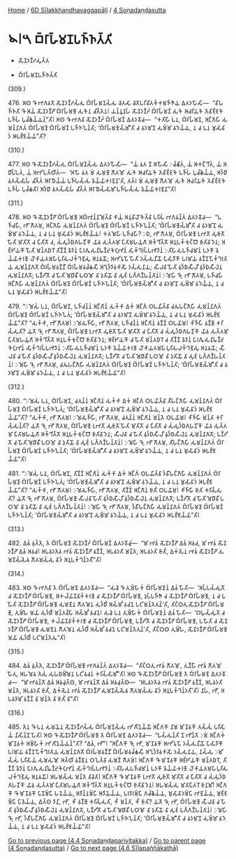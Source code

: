 
[Home](/) / [6D Sīlakkhandhavaggapāḷi](...md) / [4 Soṇadaṇḍasutta](../6D/4.md)

# 𑁪𑁇𑁫 𑀩𑁆𑀭𑀸𑀳𑁆𑀫𑀡𑀧𑀜𑁆𑀜𑀢𑁆𑀢𑀺

* 𑀲𑁄𑀡𑀤𑀡𑁆𑀟𑀲𑀼𑀢𑁆𑀢

* 𑀩𑁆𑀭𑀸𑀳𑁆𑀫𑀡𑀧𑀜𑁆𑀜𑀢𑁆𑀢𑀺

(309.)

476\. 𑀅𑀣 𑀔𑁄 𑀪𑀕𑀯𑀢𑁄 𑀲𑁄𑀡𑀤𑀡𑁆𑀟𑀲𑁆𑀲 𑀩𑁆𑀭𑀸𑀳𑁆𑀫𑀡𑀲𑁆𑀲 𑀘𑁂𑀢𑀲𑀸 𑀘𑁂𑀢𑁄𑀧𑀭𑀺𑀯𑀺𑀢𑀓𑁆𑀓𑀫𑀜𑁆𑀜𑀸𑀬 𑀏𑀢𑀤𑀳𑁄𑀲𑀺—  “𑀯𑀺𑀳𑀜𑁆𑀜𑀢𑀺 𑀔𑁄 𑀅𑀬𑀁 𑀲𑁄𑀡𑀤𑀡𑁆𑀟𑁄 𑀩𑁆𑀭𑀸𑀳𑁆𑀫𑀡𑁄 𑀲𑀓𑁂𑀦 𑀘𑀺𑀢𑁆𑀢𑁂𑀦𑁇 𑀬𑀦𑁆𑀦𑀽𑀦𑀸𑀳𑀁 𑀲𑁄𑀡𑀤𑀡𑁆𑀟𑀁 𑀩𑁆𑀭𑀸𑀳𑁆𑀫𑀡𑀁 𑀲𑀓𑁂 𑀆𑀘𑀭𑀺𑀬𑀓𑁂 𑀢𑁂𑀯𑀺𑀚𑁆𑀚𑀓𑁂 𑀧𑀜𑁆𑀳𑀁 𑀧𑀼𑀘𑁆𑀙𑁂𑀬𑁆𑀬𑀦𑁆”𑀢𑀺𑁇 𑀅𑀣 𑀔𑁄 𑀪𑀕𑀯𑀸 𑀲𑁄𑀡𑀤𑀡𑁆𑀟𑀁 𑀩𑁆𑀭𑀸𑀳𑁆𑀫𑀡𑀁 𑀏𑀢𑀤𑀯𑁄𑀘—  “𑀓𑀢𑀺𑀳𑀺 𑀧𑀦, 𑀩𑁆𑀭𑀸𑀳𑁆𑀫𑀡, 𑀅𑀗𑁆𑀕𑁂𑀳𑀺 𑀲𑀫𑀦𑁆𑀦𑀸𑀕𑀢𑀁 𑀩𑁆𑀭𑀸𑀳𑁆𑀫𑀡𑀸 𑀩𑁆𑀭𑀸𑀳𑁆𑀫𑀡𑀁 𑀧𑀜𑁆𑀜𑀧𑁂𑀦𑁆𑀢𑀺; ‘𑀩𑁆𑀭𑀸𑀳𑁆𑀫𑀡𑁄𑀲𑁆𑀫𑀻’𑀢𑀺 𑀘 𑀯𑀤𑀫𑀸𑀦𑁄 𑀲𑀫𑁆𑀫𑀸 𑀯𑀤𑁂𑀬𑁆𑀬, 𑀦 𑀘 𑀧𑀦 𑀫𑀼𑀲𑀸𑀯𑀸𑀤𑀁 𑀆𑀧𑀚𑁆𑀚𑁂𑀬𑁆𑀬𑀸”𑀢𑀺?

(310.)

477\. 𑀅𑀣 𑀔𑁄 𑀲𑁄𑀡𑀤𑀡𑁆𑀟𑀲𑁆𑀲 𑀩𑁆𑀭𑀸𑀳𑁆𑀫𑀡𑀲𑁆𑀲 𑀏𑀢𑀤𑀳𑁄𑀲𑀺—  “𑀬𑀁 𑀯𑀢 𑀦𑁄 𑀅𑀳𑁄𑀲𑀺 𑀇𑀘𑁆𑀙𑀺𑀢𑀁, 𑀬𑀁 𑀆𑀓𑀗𑁆𑀔𑀺𑀢𑀁, 𑀬𑀁 𑀅𑀥𑀺𑀧𑁆𑀧𑁂𑀢𑀁, 𑀬𑀁 𑀅𑀪𑀺𑀧𑀢𑁆𑀣𑀺𑀢𑀁—  ‘𑀅𑀳𑁄 𑀯𑀢 𑀫𑀁 𑀲𑀫𑀡𑁄 𑀕𑁄𑀢𑀫𑁄 𑀲𑀓𑁂 𑀆𑀘𑀭𑀺𑀬𑀓𑁂 𑀢𑁂𑀯𑀺𑀚𑁆𑀚𑀓𑁂 𑀧𑀜𑁆𑀳𑀁 𑀧𑀼𑀘𑁆𑀙𑁂𑀬𑁆𑀬, 𑀅𑀤𑁆𑀥𑀸 𑀯𑀢𑀲𑁆𑀲𑀸𑀳𑀁 𑀘𑀺𑀢𑁆𑀢𑀁 𑀆𑀭𑀸𑀥𑁂𑀬𑁆𑀬𑀁 𑀧𑀜𑁆𑀳𑀲𑁆𑀲 𑀯𑁂𑀬𑁆𑀬𑀸𑀓𑀭𑀡𑁂𑀦𑀸’𑀢𑀺, 𑀢𑀢𑁆𑀭 𑀫𑀁 𑀲𑀫𑀡𑁄 𑀕𑁄𑀢𑀫𑁄 𑀲𑀓𑁂 𑀆𑀘𑀭𑀺𑀬𑀓𑁂 𑀢𑁂𑀯𑀺𑀚𑁆𑀚𑀓𑁂 𑀧𑀜𑁆𑀳𑀁 𑀧𑀼𑀘𑁆𑀙𑀢𑀺𑁇 𑀅𑀤𑁆𑀥𑀸 𑀯𑀢𑀲𑁆𑀲𑀸𑀳𑀁 𑀘𑀺𑀢𑁆𑀢𑀁 𑀆𑀭𑀸𑀥𑁂𑀲𑁆𑀲𑀸𑀫𑀺 𑀧𑀜𑁆𑀳𑀲𑁆𑀲 𑀯𑁂𑀬𑁆𑀬𑀸𑀓𑀭𑀡𑁂𑀦𑀸”𑀢𑀺𑁇

(311.)

478\. 𑀅𑀣 𑀔𑁄 𑀲𑁄𑀡𑀤𑀡𑁆𑀟𑁄 𑀩𑁆𑀭𑀸𑀳𑁆𑀫𑀡𑁄 𑀅𑀩𑁆𑀪𑀼𑀦𑁆𑀦𑀸𑀫𑁂𑀢𑁆𑀯𑀸 𑀓𑀸𑀬𑀁 𑀅𑀦𑀼𑀯𑀺𑀮𑁄𑀓𑁂𑀢𑁆𑀯𑀸 𑀧𑀭𑀺𑀲𑀁 𑀪𑀕𑀯𑀦𑁆𑀢𑀁 𑀏𑀢𑀤𑀯𑁄𑀘—  “𑀧𑀜𑁆𑀘𑀳𑀺, 𑀪𑁄 𑀕𑁄𑀢𑀫, 𑀅𑀗𑁆𑀕𑁂𑀳𑀺 𑀲𑀫𑀦𑁆𑀦𑀸𑀕𑀢𑀁 𑀩𑁆𑀭𑀸𑀳𑁆𑀫𑀡𑀸 𑀩𑁆𑀭𑀸𑀳𑁆𑀫𑀡𑀁 𑀧𑀜𑁆𑀜𑀧𑁂𑀦𑁆𑀢𑀺; ‘𑀩𑁆𑀭𑀸𑀳𑁆𑀫𑀡𑁄𑀲𑁆𑀫𑀻’𑀢𑀺 𑀘 𑀯𑀤𑀫𑀸𑀦𑁄 𑀲𑀫𑁆𑀫𑀸 𑀯𑀤𑁂𑀬𑁆𑀬, 𑀦 𑀘 𑀧𑀦 𑀫𑀼𑀲𑀸𑀯𑀸𑀤𑀁 𑀆𑀧𑀚𑁆𑀚𑁂𑀬𑁆𑀬𑁇 𑀓𑀢𑀫𑁂𑀳𑀺 𑀧𑀜𑁆𑀘𑀳𑀺? 𑀇𑀥, 𑀪𑁄 𑀕𑁄𑀢𑀫, 𑀩𑁆𑀭𑀸𑀳𑁆𑀫𑀡𑁄 𑀉𑀪𑀢𑁄 𑀲𑀼𑀚𑀸𑀢𑁄 𑀳𑁄𑀢𑀺 𑀫𑀸𑀢𑀺𑀢𑁄 𑀘 𑀧𑀺𑀢𑀺𑀢𑁄 𑀘, 𑀲𑀁𑀲𑀼𑀤𑁆𑀥𑀕𑀳𑀡𑀺𑀓𑁄 𑀬𑀸𑀯 𑀲𑀢𑁆𑀢𑀫𑀸 𑀧𑀺𑀢𑀸𑀫𑀳𑀬𑀼𑀕𑀸 𑀅𑀓𑁆𑀔𑀺𑀢𑁆𑀢𑁄 𑀅𑀦𑀼𑀧𑀓𑁆𑀓𑀼𑀝𑁆𑀞𑁄 𑀚𑀸𑀢𑀺𑀯𑀸𑀤𑁂𑀦; 𑀅𑀚𑁆𑀛𑀸𑀬𑀓𑁄 𑀳𑁄𑀢𑀺 𑀫𑀦𑁆𑀢𑀥𑀭𑁄 𑀢𑀺𑀡𑁆𑀡𑀁 𑀯𑁂𑀤𑀸𑀦𑀁 𑀧𑀸𑀭𑀕𑀽 𑀲𑀦𑀺𑀖𑀡𑁆𑀟𑀼𑀓𑁂𑀝𑀼𑀪𑀸𑀦𑀁 𑀲𑀸𑀓𑁆𑀔𑀭𑀧𑁆𑀧𑀪𑁂𑀤𑀸𑀦𑀁 𑀇𑀢𑀺𑀳𑀸𑀲𑀧𑀜𑁆𑀘𑀫𑀸𑀦𑀁 𑀧𑀤𑀓𑁄 𑀯𑁂𑀬𑁆𑀬𑀸𑀓𑀭𑀡𑁄 𑀮𑁄𑀓𑀸𑀬𑀢𑀫𑀳𑀸𑀧𑀼𑀭𑀺𑀲𑀮𑀓𑁆𑀔𑀡𑁂𑀲𑀼 𑀅𑀦𑀯𑀬𑁄; 𑀅𑀪𑀺𑀭𑀽𑀧𑁄 𑀳𑁄𑀢𑀺 𑀤𑀲𑁆𑀲𑀦𑀻𑀬𑁄 𑀧𑀸𑀲𑀸𑀤𑀺𑀓𑁄 𑀧𑀭𑀫𑀸𑀬 𑀯𑀡𑁆𑀡𑀧𑁄𑀓𑁆𑀔𑀭𑀢𑀸𑀬 𑀲𑀫𑀦𑁆𑀦𑀸𑀕𑀢𑁄 𑀩𑁆𑀭𑀳𑁆𑀫𑀯𑀡𑁆𑀡𑀻 𑀩𑁆𑀭𑀳𑁆𑀫𑀯𑀘𑁆𑀙𑀲𑀻 𑀅𑀔𑀼𑀤𑁆𑀤𑀸𑀯𑀓𑀸𑀲𑁄 𑀤𑀲𑁆𑀲𑀦𑀸𑀬; 𑀲𑀻𑀮𑀯𑀸 𑀳𑁄𑀢𑀺 𑀯𑀼𑀤𑁆𑀥𑀲𑀻𑀮𑀻 𑀯𑀼𑀤𑁆𑀥𑀲𑀻𑀮𑁂𑀦 𑀲𑀫𑀦𑁆𑀦𑀸𑀕𑀢𑁄; 𑀧𑀡𑁆𑀟𑀺𑀢𑁄 𑀘 𑀳𑁄𑀢𑀺 𑀫𑁂𑀥𑀸𑀯𑀻 𑀧𑀞𑀫𑁄 𑀯𑀸 𑀤𑀼𑀢𑀺𑀬𑁄 𑀯𑀸 𑀲𑀼𑀚𑀁 𑀧𑀕𑁆𑀕𑀡𑁆𑀳𑀦𑁆𑀢𑀸𑀦𑀁𑁇 𑀇𑀫𑁂𑀳𑀺 𑀔𑁄, 𑀪𑁄 𑀕𑁄𑀢𑀫, 𑀧𑀜𑁆𑀘𑀳𑀺 𑀅𑀗𑁆𑀕𑁂𑀳𑀺 𑀲𑀫𑀦𑁆𑀦𑀸𑀕𑀢𑀁 𑀩𑁆𑀭𑀸𑀳𑁆𑀫𑀡𑀸 𑀩𑁆𑀭𑀸𑀳𑁆𑀫𑀡𑀁 𑀧𑀜𑁆𑀜𑀧𑁂𑀦𑁆𑀢𑀺; ‘𑀩𑁆𑀭𑀸𑀳𑁆𑀫𑀡𑁄𑀲𑁆𑀫𑀻’𑀢𑀺 𑀘 𑀯𑀤𑀫𑀸𑀦𑁄 𑀲𑀫𑁆𑀫𑀸 𑀯𑀤𑁂𑀬𑁆𑀬, 𑀦 𑀘 𑀧𑀦 𑀫𑀼𑀲𑀸𑀯𑀸𑀤𑀁 𑀆𑀧𑀚𑁆𑀚𑁂𑀬𑁆𑀬𑀸”𑀢𑀺𑁇

479\. “𑀇𑀫𑁂𑀲𑀁 𑀧𑀦, 𑀩𑁆𑀭𑀸𑀳𑁆𑀫𑀡, 𑀧𑀜𑁆𑀘𑀦𑁆𑀦𑀁 𑀅𑀗𑁆𑀕𑀸𑀦𑀁 𑀲𑀓𑁆𑀓𑀸 𑀏𑀓𑀁 𑀅𑀗𑁆𑀕𑀁 𑀞𑀧𑀬𑀺𑀢𑁆𑀯𑀸 𑀘𑀢𑀽𑀳𑀗𑁆𑀕𑁂𑀳𑀺 𑀲𑀫𑀦𑁆𑀦𑀸𑀕𑀢𑀁 𑀩𑁆𑀭𑀸𑀳𑁆𑀫𑀡𑀸 𑀩𑁆𑀭𑀸𑀳𑁆𑀫𑀡𑀁 𑀧𑀜𑁆𑀜𑀧𑁂𑀢𑀼𑀁; ‘𑀩𑁆𑀭𑀸𑀳𑁆𑀫𑀡𑁄𑀲𑁆𑀫𑀻’𑀢𑀺 𑀘 𑀯𑀤𑀫𑀸𑀦𑁄 𑀲𑀫𑁆𑀫𑀸 𑀯𑀤𑁂𑀬𑁆𑀬, 𑀦 𑀘 𑀧𑀦 𑀫𑀼𑀲𑀸𑀯𑀸𑀤𑀁 𑀆𑀧𑀚𑁆𑀚𑁂𑀬𑁆𑀬𑀸”𑀢𑀺? “𑀲𑀓𑁆𑀓𑀸, 𑀪𑁄 𑀕𑁄𑀢𑀫𑁇 𑀇𑀫𑁂𑀲𑀜𑁆𑀳𑀺, 𑀪𑁄 𑀕𑁄𑀢𑀫, 𑀧𑀜𑁆𑀘𑀦𑁆𑀦𑀁 𑀅𑀗𑁆𑀕𑀸𑀦𑀁 𑀯𑀡𑁆𑀡𑀁 𑀞𑀧𑀬𑀸𑀫𑁇 𑀓𑀺𑀜𑁆𑀳𑀺 𑀯𑀡𑁆𑀡𑁄 𑀓𑀭𑀺𑀲𑁆𑀲𑀢𑀺? 𑀬𑀢𑁄 𑀔𑁄, 𑀪𑁄 𑀕𑁄𑀢𑀫, 𑀩𑁆𑀭𑀸𑀳𑁆𑀫𑀡𑁄 𑀉𑀪𑀢𑁄 𑀲𑀼𑀚𑀸𑀢𑁄 𑀳𑁄𑀢𑀺 𑀫𑀸𑀢𑀺𑀢𑁄 𑀘 𑀧𑀺𑀢𑀺𑀢𑁄 𑀘 𑀲𑀁𑀲𑀼𑀤𑁆𑀥𑀕𑀳𑀡𑀺𑀓𑁄 𑀬𑀸𑀯 𑀲𑀢𑁆𑀢𑀫𑀸 𑀧𑀺𑀢𑀸𑀫𑀳𑀬𑀼𑀕𑀸 𑀅𑀓𑁆𑀔𑀺𑀢𑁆𑀢𑁄 𑀅𑀦𑀼𑀧𑀓𑁆𑀓𑀼𑀝𑁆𑀞𑁄 𑀚𑀸𑀢𑀺𑀯𑀸𑀤𑁂𑀦; 𑀅𑀚𑁆𑀛𑀸𑀬𑀓𑁄 𑀘 𑀳𑁄𑀢𑀺 𑀫𑀦𑁆𑀢𑀥𑀭𑁄 𑀘 𑀢𑀺𑀡𑁆𑀡𑀁 𑀯𑁂𑀤𑀸𑀦𑀁 𑀧𑀸𑀭𑀕𑀽 𑀲𑀦𑀺𑀖𑀡𑁆𑀟𑀼𑀓𑁂𑀝𑀼𑀪𑀸𑀦𑀁 𑀲𑀸𑀓𑁆𑀔𑀭𑀧𑁆𑀧𑀪𑁂𑀤𑀸𑀦𑀁 𑀇𑀢𑀺𑀳𑀸𑀲𑀧𑀜𑁆𑀘𑀫𑀸𑀦𑀁 𑀧𑀤𑀓𑁄 𑀯𑁂𑀬𑁆𑀬𑀸𑀓𑀭𑀡𑁄 𑀮𑁄𑀓𑀸𑀬𑀢𑀫𑀳𑀸𑀧𑀼𑀭𑀺𑀲𑀮𑀓𑁆𑀔𑀡𑁂𑀲𑀼 𑀅𑀦𑀯𑀬𑁄; 𑀲𑀻𑀮𑀯𑀸 𑀘 𑀳𑁄𑀢𑀺 𑀯𑀼𑀤𑁆𑀥𑀲𑀻𑀮𑀻 𑀯𑀼𑀤𑁆𑀥𑀲𑀻𑀮𑁂𑀦 𑀲𑀫𑀦𑁆𑀦𑀸𑀕𑀢𑁄; 𑀧𑀡𑁆𑀟𑀺𑀢𑁄 𑀘 𑀳𑁄𑀢𑀺 𑀫𑁂𑀥𑀸𑀯𑀻 𑀧𑀞𑀫𑁄 𑀯𑀸 𑀤𑀼𑀢𑀺𑀬𑁄 𑀯𑀸 𑀲𑀼𑀚𑀁 𑀧𑀕𑁆𑀕𑀡𑁆𑀳𑀦𑁆𑀢𑀸𑀦𑀁𑁇 𑀇𑀫𑁂𑀳𑀺 𑀔𑁄, 𑀪𑁄 𑀕𑁄𑀢𑀫, 𑀘𑀢𑀽𑀳𑀗𑁆𑀕𑁂𑀳𑀺 𑀲𑀫𑀦𑁆𑀦𑀸𑀕𑀢𑀁 𑀩𑁆𑀭𑀸𑀳𑁆𑀫𑀡𑀸 𑀩𑁆𑀭𑀸𑀳𑁆𑀫𑀡𑀁 𑀧𑀜𑁆𑀜𑀧𑁂𑀦𑁆𑀢𑀺; ‘𑀩𑁆𑀭𑀸𑀳𑁆𑀫𑀡𑁄𑀲𑁆𑀫𑀻’𑀢𑀺 𑀘 𑀯𑀤𑀫𑀸𑀦𑁄 𑀲𑀫𑁆𑀫𑀸 𑀯𑀤𑁂𑀬𑁆𑀬, 𑀦 𑀘 𑀧𑀦 𑀫𑀼𑀲𑀸𑀯𑀸𑀤𑀁 𑀆𑀧𑀚𑁆𑀚𑁂𑀬𑁆𑀬𑀸”𑀢𑀺𑁇

(312.)

480\. “𑀇𑀫𑁂𑀲𑀁 𑀧𑀦, 𑀩𑁆𑀭𑀸𑀳𑁆𑀫𑀡, 𑀘𑀢𑀼𑀦𑁆𑀦𑀁 𑀅𑀗𑁆𑀕𑀸𑀦𑀁 𑀲𑀓𑁆𑀓𑀸 𑀏𑀓𑀁 𑀅𑀗𑁆𑀕𑀁 𑀞𑀧𑀬𑀺𑀢𑁆𑀯𑀸 𑀢𑀻𑀳𑀗𑁆𑀕𑁂𑀳𑀺 𑀲𑀫𑀦𑁆𑀦𑀸𑀕𑀢𑀁 𑀩𑁆𑀭𑀸𑀳𑁆𑀫𑀡𑀸 𑀩𑁆𑀭𑀸𑀳𑁆𑀫𑀡𑀁 𑀧𑀜𑁆𑀜𑀧𑁂𑀢𑀼𑀁; ‘𑀩𑁆𑀭𑀸𑀳𑁆𑀫𑀡𑁄𑀲𑁆𑀫𑀻’𑀢𑀺 𑀘 𑀯𑀤𑀫𑀸𑀦𑁄 𑀲𑀫𑁆𑀫𑀸 𑀯𑀤𑁂𑀬𑁆𑀬, 𑀦 𑀘 𑀧𑀦 𑀫𑀼𑀲𑀸𑀯𑀸𑀤𑀁 𑀆𑀧𑀚𑁆𑀚𑁂𑀬𑁆𑀬𑀸”𑀢𑀺? “𑀲𑀓𑁆𑀓𑀸, 𑀪𑁄 𑀕𑁄𑀢𑀫𑁇 𑀇𑀫𑁂𑀲𑀜𑁆𑀳𑀺, 𑀪𑁄 𑀕𑁄𑀢𑀫, 𑀘𑀢𑀼𑀦𑁆𑀦𑀁 𑀅𑀗𑁆𑀕𑀸𑀦𑀁 𑀫𑀦𑁆𑀢𑁂 𑀞𑀧𑀬𑀸𑀫𑁇 𑀓𑀺𑀜𑁆𑀳𑀺 𑀫𑀦𑁆𑀢𑀸 𑀓𑀭𑀺𑀲𑁆𑀲𑀦𑁆𑀢𑀺? 𑀬𑀢𑁄 𑀔𑁄, 𑀪𑁄 𑀕𑁄𑀢𑀫, 𑀩𑁆𑀭𑀸𑀳𑁆𑀫𑀡𑁄 𑀉𑀪𑀢𑁄 𑀲𑀼𑀚𑀸𑀢𑁄 𑀳𑁄𑀢𑀺 𑀫𑀸𑀢𑀺𑀢𑁄 𑀘 𑀧𑀺𑀢𑀺𑀢𑁄 𑀘 𑀲𑀁𑀲𑀼𑀤𑁆𑀥𑀕𑀳𑀡𑀺𑀓𑁄 𑀬𑀸𑀯 𑀲𑀢𑁆𑀢𑀫𑀸 𑀧𑀺𑀢𑀸𑀫𑀳𑀬𑀼𑀕𑀸 𑀅𑀓𑁆𑀔𑀺𑀢𑁆𑀢𑁄 𑀅𑀦𑀼𑀧𑀓𑁆𑀓𑀼𑀝𑁆𑀞𑁄 𑀚𑀸𑀢𑀺𑀯𑀸𑀤𑁂𑀦; 𑀲𑀻𑀮𑀯𑀸 𑀘 𑀳𑁄𑀢𑀺 𑀯𑀼𑀤𑁆𑀥𑀲𑀻𑀮𑀻 𑀯𑀼𑀤𑁆𑀥𑀲𑀻𑀮𑁂𑀦 𑀲𑀫𑀦𑁆𑀦𑀸𑀕𑀢𑁄; 𑀧𑀡𑁆𑀟𑀺𑀢𑁄 𑀘 𑀳𑁄𑀢𑀺 𑀫𑁂𑀥𑀸𑀯𑀻 𑀧𑀞𑀫𑁄 𑀯𑀸 𑀤𑀼𑀢𑀺𑀬𑁄 𑀯𑀸 𑀲𑀼𑀚𑀁 𑀧𑀕𑁆𑀕𑀡𑁆𑀳𑀦𑁆𑀢𑀸𑀦𑀁𑁇 𑀇𑀫𑁂𑀳𑀺 𑀔𑁄, 𑀪𑁄 𑀕𑁄𑀢𑀫, 𑀢𑀻𑀳𑀗𑁆𑀕𑁂𑀳𑀺 𑀲𑀫𑀦𑁆𑀦𑀸𑀕𑀢𑀁 𑀩𑁆𑀭𑀸𑀳𑁆𑀫𑀡𑀸 𑀩𑁆𑀭𑀸𑀳𑁆𑀫𑀡𑀁 𑀧𑀜𑁆𑀜𑀧𑁂𑀦𑁆𑀢𑀺; ‘𑀩𑁆𑀭𑀸𑀳𑁆𑀫𑀡𑁄𑀲𑁆𑀫𑀻’𑀢𑀺 𑀘 𑀯𑀤𑀫𑀸𑀦𑁄 𑀲𑀫𑁆𑀫𑀸 𑀯𑀤𑁂𑀬𑁆𑀬, 𑀦 𑀘 𑀧𑀦 𑀫𑀼𑀲𑀸𑀯𑀸𑀤𑀁 𑀆𑀧𑀚𑁆𑀚𑁂𑀬𑁆𑀬𑀸”𑀢𑀺𑁇

481\. “𑀇𑀫𑁂𑀲𑀁 𑀧𑀦, 𑀩𑁆𑀭𑀸𑀳𑁆𑀫𑀡, 𑀢𑀺𑀡𑁆𑀡𑀁 𑀅𑀗𑁆𑀕𑀸𑀦𑀁 𑀲𑀓𑁆𑀓𑀸 𑀏𑀓𑀁 𑀅𑀗𑁆𑀕𑀁 𑀞𑀧𑀬𑀺𑀢𑁆𑀯𑀸 𑀤𑁆𑀯𑀻𑀳𑀗𑁆𑀕𑁂𑀳𑀺 𑀲𑀫𑀦𑁆𑀦𑀸𑀕𑀢𑀁 𑀩𑁆𑀭𑀸𑀳𑁆𑀫𑀡𑀸 𑀩𑁆𑀭𑀸𑀳𑁆𑀫𑀡𑀁 𑀧𑀜𑁆𑀜𑀧𑁂𑀢𑀼𑀁; ‘𑀩𑁆𑀭𑀸𑀳𑁆𑀫𑀡𑁄𑀲𑁆𑀫𑀻’𑀢𑀺 𑀘 𑀯𑀤𑀫𑀸𑀦𑁄 𑀲𑀫𑁆𑀫𑀸 𑀯𑀤𑁂𑀬𑁆𑀬, 𑀦 𑀘 𑀧𑀦 𑀫𑀼𑀲𑀸𑀯𑀸𑀤𑀁 𑀆𑀧𑀚𑁆𑀚𑁂𑀬𑁆𑀬𑀸”𑀢𑀺? “𑀲𑀓𑁆𑀓𑀸, 𑀪𑁄 𑀕𑁄𑀢𑀫𑁇 𑀇𑀫𑁂𑀲𑀜𑁆𑀳𑀺, 𑀪𑁄 𑀕𑁄𑀢𑀫, 𑀢𑀺𑀡𑁆𑀡𑀁 𑀅𑀗𑁆𑀕𑀸𑀦𑀁 𑀚𑀸𑀢𑀺𑀁 𑀞𑀧𑀬𑀸𑀫𑁇 𑀓𑀺𑀜𑁆𑀳𑀺 𑀚𑀸𑀢𑀺 𑀓𑀭𑀺𑀲𑁆𑀲𑀢𑀺? 𑀬𑀢𑁄 𑀔𑁄, 𑀪𑁄 𑀕𑁄𑀢𑀫, 𑀩𑁆𑀭𑀸𑀳𑁆𑀫𑀡𑁄 𑀲𑀻𑀮𑀯𑀸 𑀳𑁄𑀢𑀺 𑀯𑀼𑀤𑁆𑀥𑀲𑀻𑀮𑀻 𑀯𑀼𑀤𑁆𑀥𑀲𑀻𑀮𑁂𑀦 𑀲𑀫𑀦𑁆𑀦𑀸𑀕𑀢𑁄; 𑀧𑀡𑁆𑀟𑀺𑀢𑁄 𑀘 𑀳𑁄𑀢𑀺 𑀫𑁂𑀥𑀸𑀯𑀻 𑀧𑀞𑀫𑁄 𑀯𑀸 𑀤𑀼𑀢𑀺𑀬𑁄 𑀯𑀸 𑀲𑀼𑀚𑀁 𑀧𑀕𑁆𑀕𑀡𑁆𑀳𑀦𑁆𑀢𑀸𑀦𑀁𑁇 𑀇𑀫𑁂𑀳𑀺 𑀔𑁄, 𑀪𑁄 𑀕𑁄𑀢𑀫, 𑀤𑁆𑀯𑀻𑀳𑀗𑁆𑀕𑁂𑀳𑀺 𑀲𑀫𑀦𑁆𑀦𑀸𑀕𑀢𑀁 𑀩𑁆𑀭𑀸𑀳𑁆𑀫𑀡𑀸 𑀩𑁆𑀭𑀸𑀳𑁆𑀫𑀡𑀁 𑀧𑀜𑁆𑀜𑀧𑁂𑀦𑁆𑀢𑀺; ‘𑀩𑁆𑀭𑀸𑀳𑁆𑀫𑀡𑁄𑀲𑁆𑀫𑀻’𑀢𑀺 𑀘 𑀯𑀤𑀫𑀸𑀦𑁄 𑀲𑀫𑁆𑀫𑀸 𑀯𑀤𑁂𑀬𑁆𑀬, 𑀦 𑀘 𑀧𑀦 𑀫𑀼𑀲𑀸𑀯𑀸𑀤𑀁 𑀆𑀧𑀚𑁆𑀚𑁂𑀬𑁆𑀬𑀸”𑀢𑀺𑁇

(313.)

482\. 𑀏𑀯𑀁 𑀯𑀼𑀢𑁆𑀢𑁂, 𑀢𑁂 𑀩𑁆𑀭𑀸𑀳𑁆𑀫𑀡𑀸 𑀲𑁄𑀡𑀤𑀡𑁆𑀟𑀁 𑀩𑁆𑀭𑀸𑀳𑁆𑀫𑀡𑀁 𑀏𑀢𑀤𑀯𑁄𑀘𑀼𑀁—  “𑀫𑀸 𑀪𑀯𑀁 𑀲𑁄𑀡𑀤𑀡𑁆𑀟𑁄 𑀏𑀯𑀁 𑀅𑀯𑀘, 𑀫𑀸 𑀪𑀯𑀁 𑀲𑁄𑀡𑀤𑀡𑁆𑀟𑁄 𑀏𑀯𑀁 𑀅𑀯𑀘𑁇 𑀅𑀧𑀯𑀤𑀢𑁂𑀯 𑀪𑀯𑀁 𑀲𑁄𑀡𑀤𑀡𑁆𑀟𑁄 𑀯𑀡𑁆𑀡𑀁, 𑀅𑀧𑀯𑀤𑀢𑀺 𑀫𑀦𑁆𑀢𑁂, 𑀅𑀧𑀯𑀤𑀢𑀺 𑀚𑀸𑀢𑀺𑀁, 𑀏𑀓𑀁𑀲𑁂𑀦 𑀪𑀯𑀁 𑀲𑁄𑀡𑀤𑀡𑁆𑀟𑁄 𑀲𑀫𑀡𑀲𑁆𑀲𑁂𑀯 𑀕𑁄𑀢𑀫𑀲𑁆𑀲 𑀯𑀸𑀤𑀁 𑀅𑀦𑀼𑀧𑀓𑁆𑀔𑀦𑁆𑀤𑀢𑀻”𑀢𑀺𑁇

(314.)

483\. 𑀅𑀣 𑀔𑁄 𑀪𑀕𑀯𑀸 𑀢𑁂 𑀩𑁆𑀭𑀸𑀳𑁆𑀫𑀡𑁂 𑀏𑀢𑀤𑀯𑁄𑀘—  “𑀲𑀘𑁂 𑀔𑁄 𑀢𑀼𑀫𑁆𑀳𑀸𑀓𑀁 𑀩𑁆𑀭𑀸𑀳𑁆𑀫𑀡𑀸𑀦𑀁 𑀏𑀯𑀁 𑀳𑁄𑀢𑀺—  ‘𑀅𑀧𑁆𑀧𑀲𑁆𑀲𑀼𑀢𑁄 𑀘 𑀲𑁄𑀡𑀤𑀡𑁆𑀟𑁄 𑀩𑁆𑀭𑀸𑀳𑁆𑀫𑀡𑁄, 𑀅𑀓𑀮𑁆𑀬𑀸𑀡𑀯𑀸𑀓𑁆𑀓𑀭𑀡𑁄 𑀘 𑀲𑁄𑀡𑀤𑀡𑁆𑀟𑁄 𑀩𑁆𑀭𑀸𑀳𑁆𑀫𑀡𑁄, 𑀤𑀼𑀧𑁆𑀧𑀜𑁆𑀜𑁄 𑀘 𑀲𑁄𑀡𑀤𑀡𑁆𑀟𑁄 𑀩𑁆𑀭𑀸𑀳𑁆𑀫𑀡𑁄, 𑀦 𑀘 𑀧𑀳𑁄𑀢𑀺 𑀲𑁄𑀡𑀤𑀡𑁆𑀟𑁄 𑀩𑁆𑀭𑀸𑀳𑁆𑀫𑀡𑁄 𑀲𑀫𑀡𑁂𑀦 𑀕𑁄𑀢𑀫𑁂𑀦 𑀲𑀤𑁆𑀥𑀺𑀁 𑀅𑀲𑁆𑀫𑀺𑀁 𑀯𑀘𑀦𑁂 𑀧𑀝𑀺𑀫𑀦𑁆𑀢𑁂𑀢𑀼𑀦𑁆’𑀢𑀺, 𑀢𑀺𑀝𑁆𑀞𑀢𑀼 𑀲𑁄𑀡𑀤𑀡𑁆𑀟𑁄 𑀩𑁆𑀭𑀸𑀳𑁆𑀫𑀡𑁄, 𑀢𑀼𑀫𑁆𑀳𑁂 𑀫𑀬𑀸 𑀲𑀤𑁆𑀥𑀺𑀁 𑀫𑀦𑁆𑀢𑀯𑁆𑀳𑁄 𑀅𑀲𑁆𑀫𑀺𑀁 𑀯𑀘𑀦𑁂𑁇 𑀲𑀘𑁂 𑀧𑀦 𑀢𑀼𑀫𑁆𑀳𑀸𑀓𑀁 𑀩𑁆𑀭𑀸𑀳𑁆𑀫𑀡𑀸𑀦𑀁 𑀏𑀯𑀁 𑀳𑁄𑀢𑀺—  ‘𑀩𑀳𑀼𑀲𑁆𑀲𑀼𑀢𑁄 𑀘 𑀲𑁄𑀡𑀤𑀡𑁆𑀟𑁄 𑀩𑁆𑀭𑀸𑀳𑁆𑀫𑀡𑁄, 𑀓𑀮𑁆𑀬𑀸𑀡𑀯𑀸𑀓𑁆𑀓𑀭𑀡𑁄 𑀘 𑀲𑁄𑀡𑀤𑀡𑁆𑀟𑁄 𑀩𑁆𑀭𑀸𑀳𑁆𑀫𑀡𑁄, 𑀧𑀡𑁆𑀟𑀺𑀢𑁄 𑀘 𑀲𑁄𑀡𑀤𑀡𑁆𑀟𑁄 𑀩𑁆𑀭𑀸𑀳𑁆𑀫𑀡𑁄, 𑀧𑀳𑁄𑀢𑀺 𑀘 𑀲𑁄𑀡𑀤𑀡𑁆𑀟𑁄 𑀩𑁆𑀭𑀸𑀳𑁆𑀫𑀡𑁄 𑀲𑀫𑀡𑁂𑀦 𑀕𑁄𑀢𑀫𑁂𑀦 𑀲𑀤𑁆𑀥𑀺𑀁 𑀅𑀲𑁆𑀫𑀺𑀁 𑀯𑀘𑀦𑁂 𑀧𑀝𑀺𑀫𑀦𑁆𑀢𑁂𑀢𑀼𑀦𑁆’𑀢𑀺, 𑀢𑀺𑀝𑁆𑀞𑀣 𑀢𑀼𑀫𑁆𑀳𑁂, 𑀲𑁄𑀡𑀤𑀡𑁆𑀟𑁄 𑀩𑁆𑀭𑀸𑀳𑁆𑀫𑀡𑁄 𑀫𑀬𑀸 𑀲𑀤𑁆𑀥𑀺𑀁 𑀧𑀝𑀺𑀫𑀦𑁆𑀢𑁂𑀢𑀽”𑀢𑀺𑁇

(315.)

484\. 𑀏𑀯𑀁 𑀯𑀼𑀢𑁆𑀢𑁂, 𑀲𑁄𑀡𑀤𑀡𑁆𑀟𑁄 𑀩𑁆𑀭𑀸𑀳𑁆𑀫𑀡𑁄 𑀪𑀕𑀯𑀦𑁆𑀢𑀁 𑀏𑀢𑀤𑀯𑁄𑀘—  “𑀢𑀺𑀝𑁆𑀞𑀢𑀼 𑀪𑀯𑀁 𑀕𑁄𑀢𑀫𑁄, 𑀢𑀼𑀡𑁆𑀳𑀻 𑀪𑀯𑀁 𑀕𑁄𑀢𑀫𑁄 𑀳𑁄𑀢𑀼, 𑀅𑀳𑀫𑁂𑀯 𑀢𑁂𑀲𑀁 𑀲𑀳𑀥𑀫𑁆𑀫𑁂𑀦 𑀧𑀝𑀺𑀯𑀘𑀦𑀁 𑀓𑀭𑀺𑀲𑁆𑀲𑀸𑀫𑀻”𑀢𑀺𑁇 𑀅𑀣 𑀔𑁄 𑀲𑁄𑀡𑀤𑀡𑁆𑀟𑁄 𑀩𑁆𑀭𑀸𑀳𑁆𑀫𑀡𑁄 𑀢𑁂 𑀩𑁆𑀭𑀸𑀳𑁆𑀫𑀡𑁂 𑀏𑀢𑀤𑀯𑁄𑀘—  “𑀫𑀸 𑀪𑀯𑀦𑁆𑀢𑁄 𑀏𑀯𑀁 𑀅𑀯𑀘𑀼𑀢𑁆𑀣, 𑀫𑀸 𑀪𑀯𑀦𑁆𑀢𑁄 𑀏𑀯𑀁 𑀅𑀯𑀘𑀼𑀢𑁆𑀣—  ‘𑀅𑀧𑀯𑀤𑀢𑁂𑀯 𑀪𑀯𑀁 𑀲𑁄𑀡𑀤𑀡𑁆𑀟𑁄 𑀯𑀡𑁆𑀡𑀁, 𑀅𑀧𑀯𑀤𑀢𑀺 𑀫𑀦𑁆𑀢𑁂, 𑀅𑀧𑀯𑀤𑀢𑀺 𑀚𑀸𑀢𑀺𑀁, 𑀏𑀓𑀁𑀲𑁂𑀦 𑀪𑀯𑀁 𑀲𑁄𑀡𑀤𑀡𑁆𑀟𑁄 𑀲𑀫𑀡𑀲𑁆𑀲𑁂𑀯 𑀕𑁄𑀢𑀫𑀲𑁆𑀲 𑀯𑀸𑀤𑀁 𑀅𑀦𑀼𑀧𑀓𑁆𑀔𑀦𑁆𑀤𑀢𑀻’𑀢𑀺𑁇 𑀦𑀸𑀳𑀁, 𑀪𑁄, 𑀅𑀧𑀯𑀤𑀸𑀫𑀺 𑀯𑀡𑁆𑀡𑀁 𑀯𑀸 𑀫𑀦𑁆𑀢𑁂 𑀯𑀸 𑀚𑀸𑀢𑀺𑀁 𑀯𑀸”𑀢𑀺𑁇

(316.)

485\. 𑀢𑁂𑀦 𑀔𑁄 𑀧𑀦 𑀲𑀫𑀬𑁂𑀦 𑀲𑁄𑀡𑀤𑀡𑁆𑀟𑀲𑁆𑀲 𑀩𑁆𑀭𑀸𑀳𑁆𑀫𑀡𑀲𑁆𑀲 𑀪𑀸𑀕𑀺𑀦𑁂𑀬𑁆𑀬𑁄 𑀅𑀗𑁆𑀕𑀓𑁄 𑀦𑀸𑀫 𑀫𑀸𑀡𑀯𑀓𑁄 𑀢𑀲𑁆𑀲𑀁 𑀧𑀭𑀺𑀲𑀸𑀬𑀁 𑀦𑀺𑀲𑀺𑀦𑁆𑀦𑁄 𑀳𑁄𑀢𑀺𑁇 𑀅𑀣 𑀔𑁄 𑀲𑁄𑀡𑀤𑀡𑁆𑀟𑁄 𑀩𑁆𑀭𑀸𑀳𑁆𑀫𑀡𑁄 𑀢𑁂 𑀩𑁆𑀭𑀸𑀳𑁆𑀫𑀡𑁂 𑀏𑀢𑀤𑀯𑁄𑀘—  “𑀧𑀲𑁆𑀲𑀦𑁆𑀢𑀺 𑀦𑁄 𑀪𑁄𑀦𑁆𑀢𑁄 𑀇𑀫𑀁 𑀅𑀗𑁆𑀕𑀓𑀁 𑀫𑀸𑀡𑀯𑀓𑀁 𑀅𑀫𑁆𑀳𑀸𑀓𑀁 𑀪𑀸𑀕𑀺𑀦𑁂𑀬𑁆𑀬𑀦𑁆”𑀢𑀺? “𑀏𑀯𑀁, 𑀪𑁄”𑁇 “𑀅𑀗𑁆𑀕𑀓𑁄 𑀔𑁄, 𑀪𑁄, 𑀫𑀸𑀡𑀯𑀓𑁄 𑀅𑀪𑀺𑀭𑀽𑀧𑁄 𑀤𑀲𑁆𑀲𑀦𑀻𑀬𑁄 𑀧𑀸𑀲𑀸𑀤𑀺𑀓𑁄 𑀧𑀭𑀫𑀸𑀬 𑀯𑀡𑁆𑀡𑀧𑁄𑀓𑁆𑀔𑀭𑀢𑀸𑀬 𑀲𑀫𑀦𑁆𑀦𑀸𑀕𑀢𑁄 𑀩𑁆𑀭𑀳𑁆𑀫𑀯𑀡𑁆𑀡𑀻 𑀩𑁆𑀭𑀳𑁆𑀫𑀯𑀘𑁆𑀙𑀲𑀻 𑀅𑀔𑀼𑀤𑁆𑀤𑀸𑀯𑀓𑀸𑀲𑁄 𑀤𑀲𑁆𑀲𑀦𑀸𑀬, 𑀦𑀸𑀲𑁆𑀲 𑀇𑀫𑀺𑀲𑁆𑀲𑀁 𑀧𑀭𑀺𑀲𑀸𑀬𑀁 𑀲𑀫𑀲𑀫𑁄 𑀅𑀢𑁆𑀣𑀺 𑀯𑀡𑁆𑀡𑁂𑀦 𑀞𑀧𑁂𑀢𑁆𑀯𑀸 𑀲𑀫𑀡𑀁 𑀕𑁄𑀢𑀫𑀁𑁇 𑀅𑀗𑁆𑀕𑀓𑁄 𑀔𑁄 𑀫𑀸𑀡𑀯𑀓𑁄 𑀅𑀚𑁆𑀛𑀸𑀬𑀓𑁄 𑀫𑀦𑁆𑀢𑀥𑀭𑁄, 𑀢𑀺𑀡𑁆𑀡𑀁 𑀯𑁂𑀤𑀸𑀦𑀁 𑀧𑀸𑀭𑀕𑀽 𑀲𑀦𑀺𑀖𑀡𑁆𑀟𑀼𑀓𑁂𑀝𑀼𑀪𑀸𑀦𑀁 𑀲𑀸𑀓𑁆𑀔𑀭𑀧𑁆𑀧𑀪𑁂𑀤𑀸𑀦𑀁 𑀇𑀢𑀺𑀳𑀸𑀲𑀧𑀜𑁆𑀘𑀫𑀸𑀦𑀁 𑀧𑀤𑀓𑁄 𑀯𑁂𑀬𑁆𑀬𑀸𑀓𑀭𑀡𑁄 𑀮𑁄𑀓𑀸𑀬𑀢𑀫𑀳𑀸𑀧𑀼𑀭𑀺𑀲𑀮𑀓𑁆𑀔𑀡𑁂𑀲𑀼 𑀅𑀦𑀯𑀬𑁄𑁇 𑀅𑀳𑀫𑀲𑁆𑀲 𑀫𑀦𑁆𑀢𑁂 𑀯𑀸𑀘𑁂𑀢𑀸𑁇 𑀅𑀗𑁆𑀕𑀓𑁄 𑀔𑁄 𑀫𑀸𑀡𑀯𑀓𑁄 𑀉𑀪𑀢𑁄 𑀲𑀼𑀚𑀸𑀢𑁄 𑀫𑀸𑀢𑀺𑀢𑁄 𑀘 𑀧𑀺𑀢𑀺𑀢𑁄 𑀘 𑀲𑀁𑀲𑀼𑀤𑁆𑀥𑀕𑀳𑀡𑀺𑀓𑁄 𑀬𑀸𑀯 𑀲𑀢𑁆𑀢𑀫𑀸 𑀧𑀺𑀢𑀸𑀫𑀳𑀬𑀼𑀕𑀸 𑀅𑀓𑁆𑀔𑀺𑀢𑁆𑀢𑁄 𑀅𑀦𑀼𑀧𑀓𑁆𑀓𑀼𑀝𑁆𑀞𑁄 𑀚𑀸𑀢𑀺𑀯𑀸𑀤𑁂𑀦𑁇 𑀅𑀳𑀫𑀲𑁆𑀲 𑀫𑀸𑀢𑀸𑀧𑀺𑀢𑀭𑁄 𑀚𑀸𑀦𑀸𑀫𑀺𑁇 𑀅𑀗𑁆𑀕𑀓𑁄 𑀔𑁄 𑀫𑀸𑀡𑀯𑀓𑁄 𑀧𑀸𑀡𑀫𑁆𑀧𑀺 𑀳𑀦𑁂𑀬𑁆𑀬, 𑀅𑀤𑀺𑀦𑁆𑀦𑀫𑁆𑀧𑀺 𑀆𑀤𑀺𑀬𑁂𑀬𑁆𑀬, 𑀧𑀭𑀤𑀸𑀭𑀫𑁆𑀧𑀺 𑀕𑀘𑁆𑀙𑁂𑀬𑁆𑀬, 𑀫𑀼𑀲𑀸𑀯𑀸𑀤𑀫𑁆𑀧𑀺 𑀪𑀡𑁂𑀬𑁆𑀬, 𑀫𑀚𑁆𑀚𑀫𑁆𑀧𑀺 𑀧𑀺𑀯𑁂𑀬𑁆𑀬, 𑀏𑀢𑁆𑀣 𑀤𑀸𑀦𑀺, 𑀪𑁄, 𑀓𑀺𑀁 𑀯𑀡𑁆𑀡𑁄 𑀓𑀭𑀺𑀲𑁆𑀲𑀢𑀺, 𑀓𑀺𑀁 𑀫𑀦𑁆𑀢𑀸, 𑀓𑀺𑀁 𑀚𑀸𑀢𑀺? 𑀬𑀢𑁄 𑀔𑁄, 𑀪𑁄, 𑀩𑁆𑀭𑀸𑀳𑁆𑀫𑀡𑁄 𑀲𑀻𑀮𑀯𑀸 𑀘 𑀳𑁄𑀢𑀺 𑀯𑀼𑀤𑁆𑀥𑀲𑀻𑀮𑀻 𑀯𑀼𑀤𑁆𑀥𑀲𑀻𑀮𑁂𑀦 𑀲𑀫𑀦𑁆𑀦𑀸𑀕𑀢𑁄, 𑀧𑀡𑁆𑀟𑀺𑀢𑁄 𑀘 𑀳𑁄𑀢𑀺 𑀫𑁂𑀥𑀸𑀯𑀻 𑀧𑀞𑀫𑁄 𑀯𑀸 𑀤𑀼𑀢𑀺𑀬𑁄 𑀯𑀸 𑀲𑀼𑀚𑀁 𑀧𑀕𑁆𑀕𑀡𑁆𑀳𑀦𑁆𑀢𑀸𑀦𑀁𑁇 𑀇𑀫𑁂𑀳𑀺 𑀔𑁄, 𑀪𑁄, 𑀤𑁆𑀯𑀻𑀳𑀗𑁆𑀕𑁂𑀳𑀺 𑀲𑀫𑀦𑁆𑀦𑀸𑀕𑀢𑀁 𑀩𑁆𑀭𑀸𑀳𑁆𑀫𑀡𑀸 𑀩𑁆𑀭𑀸𑀳𑁆𑀫𑀡𑀁 𑀧𑀜𑁆𑀜𑀧𑁂𑀦𑁆𑀢𑀺; ‘𑀩𑁆𑀭𑀸𑀳𑁆𑀫𑀡𑁄𑀲𑁆𑀫𑀻’𑀢𑀺 𑀘 𑀯𑀤𑀫𑀸𑀦𑁄 𑀲𑀫𑁆𑀫𑀸 𑀯𑀤𑁂𑀬𑁆𑀬, 𑀦 𑀘 𑀧𑀦 𑀫𑀼𑀲𑀸𑀯𑀸𑀤𑀁 𑀆𑀧𑀚𑁆𑀚𑁂𑀬𑁆𑀬𑀸”𑀢𑀺𑁇

[Go to previous page (4.4 Soṇadaṇḍaparivitakka)](4.4.md) / [Go to parent page (4 Soṇadaṇḍasutta)](../6D/4.md) / [Go to next page (4.6 Sīlapaññākathā)](4.6.md)


